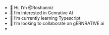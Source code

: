 - 👋 Hi, I’m @Roshanniz
- 👀 I’m interested in Genrative AI  
- 🌱 I’m currently learning Typescript
- 💞️ I’m looking to collaborate on gERNRATIVE ai      
- 

<!---
Roshanniz/Roshanniz is a ✨ special ✨ repository because its `README.md` (this file) appears on your GitHub profile.
You can click the Preview link to take a look at your changes.
--->
